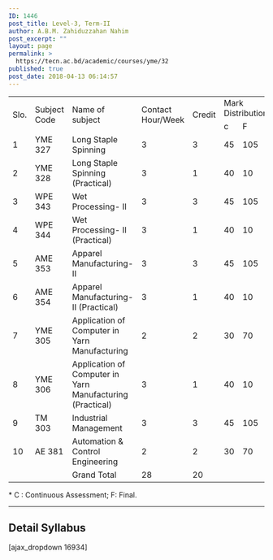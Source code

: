 ```yaml
---
ID: 1446
post_title: Level-3, Term-II
author: A.B.M. Zahiduzzahan Nahim
post_excerpt: ""
layout: page
permalink: >
  https://tecn.ac.bd/academic/courses/yme/32
published: true
post_date: 2018-04-13 06:14:57
---
```

<table width="641">
<tbody>
<tr>
<td rowspan="2" width="34">Slo.</td>
<td rowspan="2" width="82">Subject Code</td>
<td rowspan="2" width="207">Name of subject</td>
<td rowspan="2" width="63">Contact Hour/Week</td>
<td rowspan="2" width="64">Credit</td>
<td colspan="3" width="191">Mark Distribution*</td>
</tr>
<tr>
<td width="64">c</td>
<td width="63">F</td>
<td width="64">Total</td>
</tr>
<tr>
<td width="34">1</td>
<td width="82">YME 327</td>
<td width="207">Long Staple Spinning</td>
<td width="63">3</td>
<td width="64">3</td>
<td width="64">45</td>
<td width="63">105</td>
<td width="64">150</td>
</tr>
<tr>
<td width="34">2</td>
<td width="82">YME 328</td>
<td width="207">Long Staple Spinning (Practical)</td>
<td width="63">3</td>
<td width="64">1</td>
<td width="64">40</td>
<td width="63">10</td>
<td width="64">50</td>
</tr>
<tr>
<td width="34">3</td>
<td width="82">WPE 343</td>
<td width="207">Wet Processing- II</td>
<td width="63">3</td>
<td width="64">3</td>
<td width="64">45</td>
<td width="63">105</td>
<td width="64">150</td>
</tr>
<tr>
<td width="34">4</td>
<td width="82">WPE 344</td>
<td width="207">Wet Processing- II (Practical)</td>
<td width="63">3</td>
<td width="64">1</td>
<td width="64">40</td>
<td width="63">10</td>
<td width="64">50</td>
</tr>
<tr>
<td width="34">5</td>
<td width="82">AME 353</td>
<td width="207">Apparel Manufacturing- II</td>
<td width="63">3</td>
<td width="64">3</td>
<td width="64">45</td>
<td width="63">105</td>
<td width="64">150</td>
</tr>
<tr>
<td width="34">6</td>
<td width="82">AME 354</td>
<td width="207">Apparel Manufacturing- II (Practical)</td>
<td width="63">3</td>
<td width="64">1</td>
<td width="64">40</td>
<td width="63">10</td>
<td width="64">50</td>
</tr>
<tr>
<td width="34">7</td>
<td width="82">YME 305</td>
<td width="207">Application of Computer in Yarn Manufacturing</td>
<td width="63">2</td>
<td width="64">2</td>
<td width="64">30</td>
<td width="63">70</td>
<td width="64">100</td>
</tr>
<tr>
<td width="34">8</td>
<td width="82">YME 306</td>
<td width="207">Application of Computer in Yarn Manufacturing (Practical)</td>
<td width="63">3</td>
<td width="64">1</td>
<td width="64">40</td>
<td width="63">10</td>
<td width="64">50</td>
</tr>
<tr>
<td width="34">9</td>
<td width="82">TM 303</td>
<td width="207">Industrial Management</td>
<td width="63">3</td>
<td width="64">3</td>
<td width="64">45</td>
<td width="63">105</td>
<td width="64">150</td>
</tr>
<tr>
<td width="34">10</td>
<td width="82">AE 381</td>
<td width="207">Automation &amp; Control Engineering</td>
<td width="63">2</td>
<td width="64">2</td>
<td width="64">30</td>
<td width="63">70</td>
<td width="64">100</td>
</tr>
<tr>
<td width="34"></td>
<td width="82"></td>
<td width="207">Grand Total</td>
<td width="63">28</td>
<td width="64">20</td>
<td width="64"></td>
<td width="63"></td>
<td width="64"></td>
</tr>
</tbody>
</table>
* C : Continuous Assessment; F: Final.

<hr />

<h2>Detail Syllabus</h2>
[ajax_dropdown 16934]